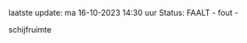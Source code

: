 laatste update: 
ma 16-10-2023 14:30   uur 
Status: FAALT - fout - 
<div class="service R">schijfruimte</div>